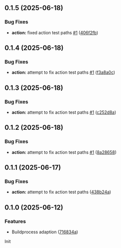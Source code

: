 ## 0.1.5 (2025-06-18)


### Bug Fixes

* **action:** fixed action test paths [#1](https://github.com/HTL-Leoben/da-base-template/issues/1) ([406f2fb](https://github.com/HTL-Leoben/da-base-template/commit/406f2fb3f53ce5c86c7ea68618c38818ad264028))

## 0.1.4 (2025-06-18)


### Bug Fixes

* **action:** attempt to fix action test paths [#1](https://github.com/HTL-Leoben/da-base-template/issues/1) ([f3a8a0c](https://github.com/HTL-Leoben/da-base-template/commit/f3a8a0c1b185389bedab8fa90350340343f0d003))

## 0.1.3 (2025-06-18)


### Bug Fixes

* **action:** attempt to fix action test paths [#1](https://github.com/HTL-Leoben/da-base-template/issues/1) ([c252d8a](https://github.com/HTL-Leoben/da-base-template/commit/c252d8aeb95bf8dbb3e9cc88d71869124b194c32))

## 0.1.2 (2025-06-18)


### Bug Fixes

* **action:** attempt to fix action test paths [#1](https://github.com/HTL-Leoben/da-base-template/issues/1) ([8a28658](https://github.com/HTL-Leoben/da-base-template/commit/8a28658b220e6d183025e199718dd0fd546d8417))

## 0.1.1 (2025-06-17)


### Bug Fixes

* **action:** attempt to fix action test paths ([438b24a](https://github.com/HTL-Leoben/da-base-template/commit/438b24a7862356e64c0e295ba94c9c1f59ee1558))

## 0.1.0 (2025-06-12)


### Features

* Buildprocess adaption ([716834a](https://github.com/HTL-Leoben/da-base-template/commit/716834a36454452c6138607d2424162f2669fa91))

Init
